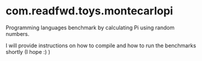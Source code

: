 com.readfwd.toys.montecarlopi
=============================

Programming languages benchmark by calculating Pi using random numbers.

I will provide instructions on how to compile and how to run the benchmarks shortly (I hope :) )

